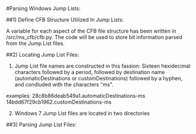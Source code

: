#Parsing Windows Jump Lists:

 


##1) Define CFB Structure Utilized In Jump Lists:

A variable for each aspect of the CFB file structure has been written in /src/ms_cfb/cfb.py. The code will be used to store bit information parsed from the Jump List files.




##2) Locating Jump List Files:

1. Jump List file names are constructed in this fassion: Sixteen hexidecimal characters followed by a period, followed by destination name (automaticDestinations or customDestinations) followed by a hyphen, and condluded with the characters "ms".

examples:  	28c8b86deab549a1.automaticDestinations-ms 
		14bdd67f29cb1962.customDestinations-ms

2. Windows 7 Jump List files are located in two directories 




##3) Parsing Jump List Files:


